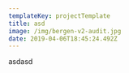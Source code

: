 ```yaml
---
templateKey: projectTemplate
title: asd
image: /img/bergen-v2-audit.jpg
date: 2019-04-06T18:45:24.492Z
---
```

asdasd
